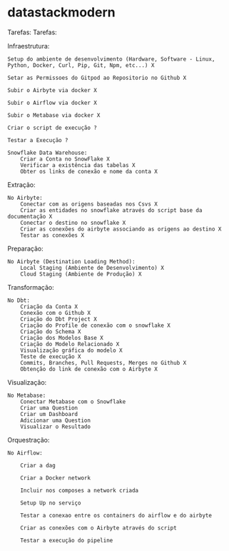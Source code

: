 # datastackmodern

Tarefas: 
Tarefas:

Infraestrutura:

    Setup do ambiente de desenvolvimento (Hardware, Software - Linux, Python, Docker, Curl, Pip, Git, Npm, etc...) X

    Setar as Permissoes do Gitpod ao Repositorio no Github X

    Subir o Airbyte via docker X

    Subir o Airflow via docker X

    Subir o Metabase via docker X

    Criar o script de execução ?

    Testar a Execução ?

    Snowflake Data Warehouse:
        Criar a Conta no SnowFlake X
        Verificar a existência das tabelas X
        Obter os links de conexão e nome da conta X

Extração:

    No Airbyte:
        Conectar com as origens baseadas nos Csvs X
        Criar as entidades no snowflake através do script base da documentação X
        Conectar o destino no snowflake X
        Criar as conexões do airbyte associando as origens ao destino X
        Testar as conexões X

Preparação:

    No Airbyte (Destination Loading Method):
        Local Staging (Ambiente de Desenvolvimento) X
        Cloud Staging (Ambiente de Produção) X

Transformação:

    No Dbt:
        Criação da Conta X
        Conexão com o Github X
        Criação do Dbt Project X
        Criação do Profile de conexão com o snowflake X
        Criação do Schema X
        Criação dos Modelos Base X
        Criação do Modelo Relacionado X
        Visualização gráfica do modelo X
        Teste de execução X
        Commits, Branches, Pull Requests, Merges no Github X
        Obtenção do link de conexão com o Airbyte X

Visualização:

    No Metabase:
        Conectar Metabase com o Snowflake
        Criar uma Question
        Criar um Dashboard
        Adicionar uma Question
        Visualizar o Resultado

Orquestração:

    No Airflow:

        Criar a dag

        Criar a Docker network

        Incluir nos composes a network criada

        Setup Up no serviço

        Testar a conexao entre os containers do airflow e do airbyte

        Criar as conexões com o Airbyte através do script

        Testar a execução do pipeline
